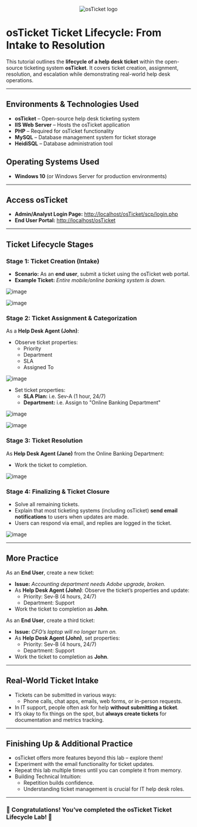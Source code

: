 <p align="center">
<img src="https://i.imgur.com/Clzj7Xs.png" alt="osTicket logo"/>
</p>

# osTicket Ticket Lifecycle: From Intake to Resolution  

This tutorial outlines the **lifecycle of a help desk ticket** within the open-source ticketing system **osTicket**. It covers ticket creation, assignment, resolution, and escalation while demonstrating real-world help desk operations.  

---

## Environments & Technologies Used  
- **osTicket** – Open-source help desk ticketing system  
- **IIS Web Server** – Hosts the osTicket application  
- **PHP** – Required for osTicket functionality  
- **MySQL** – Database management system for ticket storage  
- **HeidiSQL** – Database administration tool  

## Operating Systems Used  
- **Windows 10** (or Windows Server for production environments)  

---

## Access osTicket  

- **Admin/Analyst Login Page:** [http://localhost/osTicket/scp/login.php](http://localhost/osTicket/scp/login.php)  
- **End User Portal:** [http://localhost/osTicket](http://localhost/osTicket)  

---

## Ticket Lifecycle Stages  

### **Stage 1: Ticket Creation (Intake)**  
- **Scenario:** As an **end user**, submit a ticket using the osTicket web portal.  
- **Example Ticket:** *Entire mobile/online banking system is down.*  

![image](https://github.com/user-attachments/assets/edcc8a39-0103-4be3-a91b-3aa74130c0c6)

![image](https://github.com/user-attachments/assets/d3b5489e-8f31-4f1c-a1ed-e4057eec2113)


### **Stage 2: Ticket Assignment & Categorization**  
As a **Help Desk Agent (John)**:  
- Observe ticket properties:  
  - Priority  
  - Department 
  - SLA  
  - Assigned To
 
![image](https://github.com/user-attachments/assets/50d449ad-8c62-44e2-8676-6be9c493cc7e)


- Set ticket properties:  
  - **SLA Plan:** i.e. Sev-A (1 hour, 24/7)  
  - **Department:** i.e. Assign to "Online Banking Department"    

![image](https://github.com/user-attachments/assets/f8e206fa-28bf-4cee-9ce0-b816aa023e6c)

![image](https://github.com/user-attachments/assets/d74d36fa-c8a5-4d87-8cba-53b9e026b627)


### **Stage 3: Ticket Resolution**  
As **Help Desk Agent (Jane)** from the Online Banking Department:  
- Work the ticket to completion.

![image](https://github.com/user-attachments/assets/65dfea42-fce3-4672-8b65-836a4650d01a)

### **Stage 4: Finalizing & Ticket Closure**  
- Solve all remaining tickets.  
- Explain that most ticketing systems (including osTicket) **send email notifications** to users when updates are made.  
- Users can respond via email, and replies are logged in the ticket.

![image](https://github.com/user-attachments/assets/004b9bb3-fd42-482d-bbc4-ff5517104ea6)

---

## More Practice  
As an **End User**, create a new ticket:  
- **Issue:** *Accounting department needs Adobe upgrade, broken.*  
- As **Help Desk Agent (John)**: Observe the ticket’s properties and update:  
  - Priority: Sev-B (4 hours, 24/7)  
  - Department: Support    
- Work the ticket to completion as **John**.  

As an **End User**, create a third ticket:  
- **Issue:** *CFO’s laptop will no longer turn on.*  
- As **Help Desk Agent (John)**, set properties:  
  - Priority: Sev-B (4 hours, 24/7)  
  - Department: Support  
- Work the ticket to completion as **John**.  

---

## **Real-World Ticket Intake**  
- Tickets can be submitted in various ways:  
  - Phone calls, chat apps, emails, web forms, or in-person requests.  
- In IT support, people often ask for help **without submitting a ticket**.  
- It’s okay to fix things on the spot, but **always create tickets** for documentation and metrics tracking.  

---

## **Finishing Up & Additional Practice**  
- osTicket offers more features beyond this lab – explore them!  
- Experiment with the email functionality for ticket updates.  
- Repeat this lab multiple times until you can complete it from memory.  
- Building Technical Intuition:  
  - Repetition builds confidence.  
  - Understanding ticket management is crucial for IT help desk roles.  

---

### 🎉 Congratulations! You’ve completed the osTicket Ticket Lifecycle Lab! 🎉 

